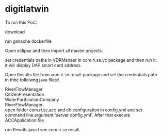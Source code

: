 # digitlatwin

To run this PoC:

download

run ganache dockerfile

Open eclipse and then import all maven projects.

set credentials paths in VDRManaer in com.ri.se.vc package and then run it. it will display DAP smart card address.

Open Results file from com.ri.se.result package and set the credentials path in thhe folloiwng java files:\

RiverFlowManager\
CitizenPresentation\
WaterPurificationCompany\
RiverFlowManager\
open folder com.ri.se.acc and db configuration in config.yml and set command line argument 'server config.yml'. After that execute ACCApplication file

run Results.java from com.ri.se.result
